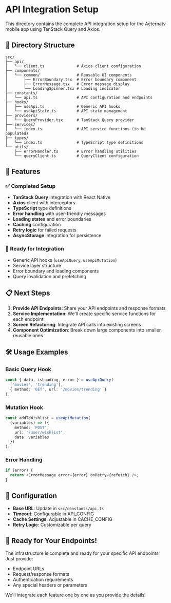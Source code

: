 # API Integration Setup

This directory contains the complete API integration setup for the Aeternatv mobile app using TanStack Query and Axios.

## 📁 Directory Structure

```
src/
├── api/
│   └── client.ts              # Axios client configuration
├── components/
│   └── common/                # Reusable UI components
│       ├── ErrorBoundary.tsx  # Error boundary component
│       ├── ErrorMessage.tsx   # Error message display
│       └── LoadingSpinner.tsx # Loading indicator
├── constants/
│   └── api.ts                 # API configuration and endpoints
├── hooks/
│   ├── useApi.ts              # Generic API hooks
│   └── useApiState.ts         # API state management
├── providers/
│   └── QueryProvider.tsx      # TanStack Query provider
├── services/
│   └── index.ts               # API service functions (to be populated)
├── types/
│   └── index.ts               # TypeScript type definitions
└── utils/
    ├── errorHandler.ts        # Error handling utilities
    └── queryClient.ts         # QueryClient configuration
```

## 🚀 Features

### ✅ Completed Setup
- **TanStack Query** integration with React Native
- **Axios** client with interceptors
- **TypeScript** type definitions
- **Error handling** with user-friendly messages
- **Loading states** and error boundaries
- **Caching** configuration
- **Retry logic** for failed requests
- **AsyncStorage** integration for persistence

### 🔄 Ready for Integration
- Generic API hooks (`useApiQuery`, `useApiMutation`)
- Service layer structure
- Error boundary and loading components
- Query invalidation and prefetching

## 📋 Next Steps

1. **Provide API Endpoints**: Share your API endpoints and response formats
2. **Service Implementation**: We'll create specific service functions for each endpoint
3. **Screen Refactoring**: Integrate API calls into existing screens
4. **Component Optimization**: Break down large components into smaller, reusable ones

## 🛠 Usage Examples

### Basic Query Hook
```typescript
const { data, isLoading, error } = useApiQuery(
  ['movies', 'trending'],
  { method: 'GET', url: '/movies/trending' }
);
```

### Mutation Hook
```typescript
const addToWishlist = useApiMutation(
  (variables) => ({
    method: 'POST',
    url: '/user/wishlist',
    data: variables
  })
);
```

### Error Handling
```typescript
if (error) {
  return <ErrorMessage error={error} onRetry={refetch} />;
}
```

## 🔧 Configuration

- **Base URL**: Update in `src/constants/api.ts`
- **Timeout**: Configurable in API_CONFIG
- **Cache Settings**: Adjustable in CACHE_CONFIG
- **Retry Logic**: Customizable per query

## 📱 Ready for Your Endpoints!

The infrastructure is complete and ready for your specific API endpoints. Just provide:
- Endpoint URLs
- Request/response formats
- Authentication requirements
- Any special headers or parameters

We'll integrate each feature one by one as you provide the details!
